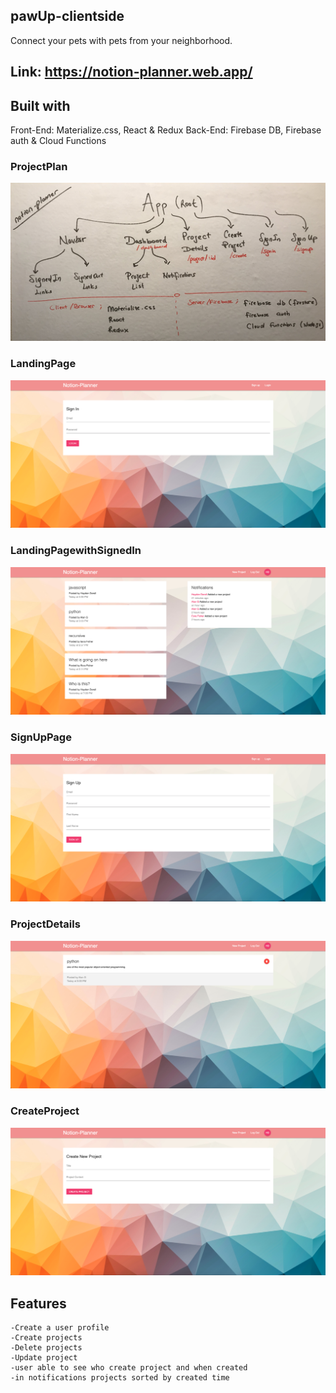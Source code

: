 ## pawUp-clientside

Connect your pets with pets from your neighborhood.

## Link: https://notion-planner.web.app/

## Built with

Front-End:
Materialize.css, React & Redux
Back-End:
Firebase DB, Firebase auth & Cloud Functions

### ProjectPlan

![ProjectPlan](./src/images/projectPlan.jpg)

### LandingPage

![LandingPage](./src/images/notion-landingpage.png)

### LandingPagewithSignedIn

![LandingPagewithSignedIn](./src/images/notion-signedinmainpage.png)

### SignUpPage

![SignUpPage](./src/images/notion-signup.png)

### ProjectDetails

![ProjectDetails](./src/images/notion-projectdetails.png)

### CreateProject

![CreateProject](./src/images/notion-createproject.png)

## Features

    -Create a user profile
    -Create projects
    -Delete projects
    -Update project
    -user able to see who create project and when created
    -in notifications projects sorted by created time

